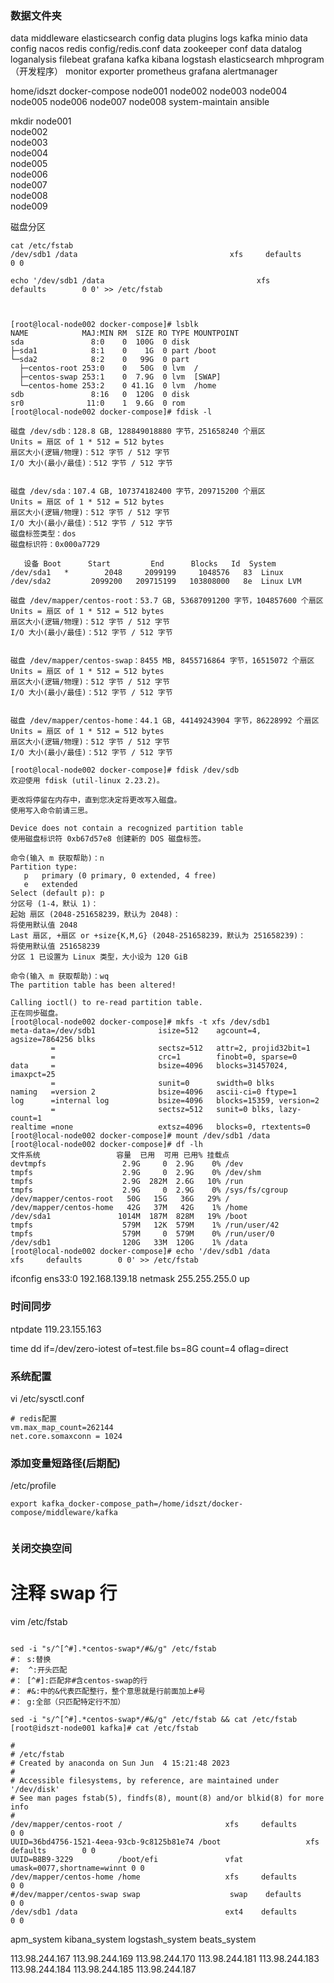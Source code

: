 ### 数据文件夹
data
  middleware
    elasticsearch
      config
      data
      plugins
      logs
    kafka
    minio
      data
      config
    nacos
    redis
      config/redis.conf
      data
    zookeeper
      conf
      data
      datalog
  loganalysis
    filebeat
    grafana
    kafka
    kibana
    logstash
    elasticsearch
  mhprogram（开发程序）
  monitor
    exporter
    prometheus
    grafana
    alertmanager

home/idszt
  docker-compose
    node001
    node002
    node003
    node004
    node005
    node006
    node007
    node008
  system-maintain
    ansible

mkdir  node001 \
    node002 \
    node003\
    node004\
    node005\
    node006\
    node007\
    node008\
    node009


磁盘分区
```shell
cat /etc/fstab
/dev/sdb1 /data                                  xfs     defaults        0 0

echo '/dev/sdb1 /data                                  xfs     defaults        0 0' >> /etc/fstab



[root@local-node002 docker-compose]# lsblk
NAME            MAJ:MIN RM  SIZE RO TYPE MOUNTPOINT
sda               8:0    0  100G  0 disk
├─sda1            8:1    0    1G  0 part /boot
└─sda2            8:2    0   99G  0 part
  ├─centos-root 253:0    0   50G  0 lvm  /
  ├─centos-swap 253:1    0  7.9G  0 lvm  [SWAP]
  └─centos-home 253:2    0 41.1G  0 lvm  /home
sdb               8:16   0  120G  0 disk
sr0              11:0    1  9.6G  0 rom
[root@local-node002 docker-compose]# fdisk -l

磁盘 /dev/sdb：128.8 GB, 128849018880 字节，251658240 个扇区
Units = 扇区 of 1 * 512 = 512 bytes
扇区大小(逻辑/物理)：512 字节 / 512 字节
I/O 大小(最小/最佳)：512 字节 / 512 字节


磁盘 /dev/sda：107.4 GB, 107374182400 字节，209715200 个扇区
Units = 扇区 of 1 * 512 = 512 bytes
扇区大小(逻辑/物理)：512 字节 / 512 字节
I/O 大小(最小/最佳)：512 字节 / 512 字节
磁盘标签类型：dos
磁盘标识符：0x000a7729

   设备 Boot      Start         End      Blocks   Id  System
/dev/sda1   *        2048     2099199     1048576   83  Linux
/dev/sda2         2099200   209715199   103808000   8e  Linux LVM

磁盘 /dev/mapper/centos-root：53.7 GB, 53687091200 字节，104857600 个扇区
Units = 扇区 of 1 * 512 = 512 bytes
扇区大小(逻辑/物理)：512 字节 / 512 字节
I/O 大小(最小/最佳)：512 字节 / 512 字节


磁盘 /dev/mapper/centos-swap：8455 MB, 8455716864 字节，16515072 个扇区
Units = 扇区 of 1 * 512 = 512 bytes
扇区大小(逻辑/物理)：512 字节 / 512 字节
I/O 大小(最小/最佳)：512 字节 / 512 字节


磁盘 /dev/mapper/centos-home：44.1 GB, 44149243904 字节，86228992 个扇区
Units = 扇区 of 1 * 512 = 512 bytes
扇区大小(逻辑/物理)：512 字节 / 512 字节
I/O 大小(最小/最佳)：512 字节 / 512 字节

[root@local-node002 docker-compose]# fdisk /dev/sdb
欢迎使用 fdisk (util-linux 2.23.2)。

更改将停留在内存中，直到您决定将更改写入磁盘。
使用写入命令前请三思。

Device does not contain a recognized partition table
使用磁盘标识符 0xb67d57e8 创建新的 DOS 磁盘标签。

命令(输入 m 获取帮助)：n
Partition type:
   p   primary (0 primary, 0 extended, 4 free)
   e   extended
Select (default p): p
分区号 (1-4，默认 1)：
起始 扇区 (2048-251658239，默认为 2048)：
将使用默认值 2048
Last 扇区, +扇区 or +size{K,M,G} (2048-251658239，默认为 251658239)：
将使用默认值 251658239
分区 1 已设置为 Linux 类型，大小设为 120 GiB

命令(输入 m 获取帮助)：wq
The partition table has been altered!

Calling ioctl() to re-read partition table.
正在同步磁盘。
[root@local-node002 docker-compose]# mkfs -t xfs /dev/sdb1
meta-data=/dev/sdb1              isize=512    agcount=4, agsize=7864256 blks
         =                       sectsz=512   attr=2, projid32bit=1
         =                       crc=1        finobt=0, sparse=0
data     =                       bsize=4096   blocks=31457024, imaxpct=25
         =                       sunit=0      swidth=0 blks
naming   =version 2              bsize=4096   ascii-ci=0 ftype=1
log      =internal log           bsize=4096   blocks=15359, version=2
         =                       sectsz=512   sunit=0 blks, lazy-count=1
realtime =none                   extsz=4096   blocks=0, rtextents=0
[root@local-node002 docker-compose]# mount /dev/sdb1 /data
[root@local-node002 docker-compose]# df -lh
文件系统                 容量  已用  可用 已用% 挂载点
devtmpfs                 2.9G     0  2.9G    0% /dev
tmpfs                    2.9G     0  2.9G    0% /dev/shm
tmpfs                    2.9G  282M  2.6G   10% /run
tmpfs                    2.9G     0  2.9G    0% /sys/fs/cgroup
/dev/mapper/centos-root   50G   15G   36G   29% /
/dev/mapper/centos-home   42G   37M   42G    1% /home
/dev/sda1               1014M  187M  828M   19% /boot
tmpfs                    579M   12K  579M    1% /run/user/42
tmpfs                    579M     0  579M    0% /run/user/0
/dev/sdb1                120G   33M  120G    1% /data
[root@local-node002 docker-compose]# echo '/dev/sdb1 /data                                  xfs     defaults        0 0' >> /etc/fstab

```


ifconfig ens33:0 192.168.139.18 netmask 255.255.255.0 up


### 时间同步
ntpdate 119.23.155.163


time dd if=/dev/zero-iotest of=test.file bs=8G count=4 oflag=direct


### 系统配置
vi /etc/sysctl.conf

```shell
# redis配置
vm.max_map_count=262144
net.core.somaxconn = 1024

```


### 添加变量短路径(后期配)
/etc/profile
```shell
export kafka_docker-compose_path=/home/idszt/docker-compose/middleware/kafka


```

### 关闭交换空间
# 注释 swap 行
vim /etc/fstab
```shell

sed -i "s/^[^#].*centos-swap*/#&/g" /etc/fstab
#： s:替换
#:  ^:开头匹配
#： [^#]:匹配非#含centos-swap的行
#： #&:中的&代表匹配整行，整个意思就是行前面加上#号
#： g:全部（只匹配特定行不加）
```

```shell
sed -i "s/^[^#].*centos-swap*/#&/g" /etc/fstab && cat /etc/fstab
[root@idszt-node001 kafka]# cat /etc/fstab

#
# /etc/fstab
# Created by anaconda on Sun Jun  4 15:21:48 2023
#
# Accessible filesystems, by reference, are maintained under '/dev/disk'
# See man pages fstab(5), findfs(8), mount(8) and/or blkid(8) for more info
#
/dev/mapper/centos-root /                       xfs     defaults        0 0
UUID=36bd4756-1521-4eea-93cb-9c8125b81e74 /boot                   xfs     defaults        0 0
UUID=B8B9-3229          /boot/efi               vfat    umask=0077,shortname=winnt 0 0
/dev/mapper/centos-home /home                   xfs     defaults        0 0
#/dev/mapper/centos-swap swap                    swap    defaults        0 0
/dev/sdb1 /data                                 ext4    defaults        0 0

```

apm_system
kibana_system
logstash_system
beats_system

113.98.244.167
113.98.244.169
113.98.244.170
113.98.244.181
113.98.244.183
113.98.244.184
113.98.244.185
113.98.244.187
